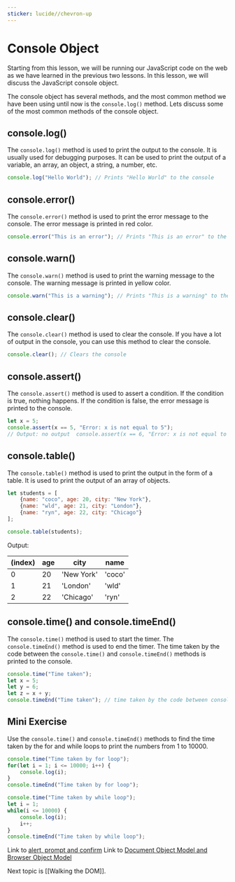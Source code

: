 ```yaml
---
sticker: lucide//chevron-up
---
```

# Console Object

Starting from this lesson, we will be running our JavaScript code on the web as we have learned in the previous two lessons. In this lesson, we will discuss the JavaScript console object.

The console object has several methods, and the most common method we have been using until now is the `console.log()` method. Lets discuss some of the most common methods of the console object.

## console.log()

The `console.log()` method is used to print the output to the console. It is usually used for debugging purposes. It can be used to print the output of a variable, an array, an object, a string, a number, etc.

```js
console.log("Hello World"); // Prints "Hello World" to the console  
```

## console.error()

The `console.error()` method is used to print the error message to the console. The error message is printed in red color.

```js
console.error("This is an error"); // Prints "This is an error" to the console as an error 
``` 
## console.warn()

The `console.warn()` method is used to print the warning message to the console. The warning message is printed in yellow color.

```js
console.warn("This is a warning"); // Prints "This is a warning" to the console as a warning   
```

## console.clear()

The `console.clear()` method is used to clear the console. If you have a lot of output in the console, you can use this method to clear the console.

```js
console.clear(); // Clears the console
```

## console.assert()

The `console.assert()` method is used to assert a condition. If the condition is true, nothing happens. If the condition is false, the error message is printed to the console.

```js
let x = 5;  
console.assert(x == 5, "Error: x is not equal to 5"); 
// Output: no output  console.assert(x == 6, "Error: x is not equal to 6"); // Output: Assertion failed: Error: x is not equal to 6 
```

## console.table()

The `console.table()` method is used to print the output in the form of a table. It is used to print the output of an array of objects.

```js
let students = [
	{name: "coco", age: 20, city: "New York"},
	{name: "wld", age: 21, city: "London"},
	{name: "ryn", age: 22, city: "Chicago"}
];  

console.table(students);  
```

Output:

|**(index)**|**age**|**city**|**name**|
|---|---|---|---|
|0|20|'New York'|'coco'|
|1|21|'London'|'wld'|
|2|22|'Chicago'|'ryn'|

## console.time() and console.timeEnd()

The `console.time()` method is used to start the timer. The `console.timeEnd()` method is used to end the timer. The time taken by the code between the `console.time()` and `console.timeEnd()` methods is printed to the console.

```js
console.time("Time taken");  
let x = 5;  
let y = 6;  
let z = x + y;  
console.timeEnd("Time taken"); // time taken by the code between console.time() and console.timeEnd() is printed to the console 
```

## Mini Exercise

Use the `console.time()` and `console.timeEnd()` methods to find the time taken by the for and while loops to print the numbers from 1 to 10000.

```js
console.time("Time taken by for loop");
for(let i = 1; i <= 10000; i++) {
    console.log(i);
}
console.timeEnd("Time taken by for loop");

console.time("Time taken by while loop");
let i = 1;
while(i <= 10000) {
    console.log(i);
    i++;
}
console.timeEnd("Time taken by while loop");
```

Link to [alert, prompt and confirm](https://replit.com/@codewithharry/27alertpromptconfirm?v=1#.tutorial/27_alert.md)
Link to [Document Object Model and Browser Object Model](https://replit.com/@codewithharry/28windowBOMDOM#.tutorial/28_window.md)

Next topic is [[Walking the DOM]].